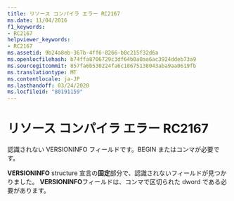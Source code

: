 ```yaml
---
title: リソース コンパイラ エラー RC2167
ms.date: 11/04/2016
f1_keywords:
- RC2167
helpviewer_keywords:
- RC2167
ms.assetid: 9b24a8eb-367b-4ff6-8266-b0c215f32d6a
ms.openlocfilehash: b74ffa8706729c3df64b0a0aa6ac3924ddeb73a9
ms.sourcegitcommit: 857fa6b530224fa6c18675138043aba9aa0619fb
ms.translationtype: MT
ms.contentlocale: ja-JP
ms.lasthandoff: 03/24/2020
ms.locfileid: "80191159"
---
```

# <a name="resource-compiler-error-rc2167"></a>リソース コンパイラ エラー RC2167

認識されない VERSIONINFO フィールドです。BEGIN またはコンマが必要です。

**VERSIONINFO** structure 宣言の**固定**部分で、認識されないフィールドが見つかりました。 **VERSIONINFO**フィールドは、コンマで区切られた dword である必要があります。
